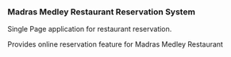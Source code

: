 ### Madras Medley Restaurant Reservation System

Single Page application for restaurant reservation.

Provides online reservation feature for Madras Medley Restaurant